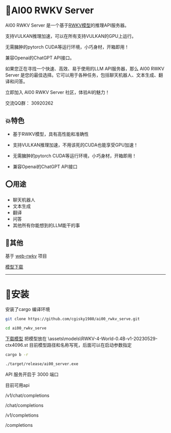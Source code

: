# 💯AI00 RWKV Server

AI00 RWKV Server 是一个基于[RWKV模型](https://github.com/BlinkDL/ChatRWKV)的推理API服务器。

支持VULKAN推理加速，可以在所有支持VULKAN的GPU上运行。

无需臃肿的pytorch CUDA等运行环境，小巧身材，开箱即用！

兼容Openai的ChatGPT API接口。

如果您正在寻找一个快速、高效、易于使用的LLM API服务器，那么 AI00 RWKV Server 是您的最佳选择。它可以用于各种任务，包括聊天机器人、文本生成、翻译和问答。

立即加入 AI00 RWKV Server 社区，体验AI的魅力！

交流QQ群： 30920262

## 💥特色

- 基于RWKV模型，具有高性能和准确性

- 支持VULKAN推理加速，不用该死的CUDA也能享受GPU加速！
- 无需臃肿的pytorch CUDA等运行环境，小巧身材，开箱即用！
- 兼容Openai的ChatGPT API接口

## ⭕用途

- 聊天机器人
- 文本生成
- 翻译
- 问答
- 其他所有你能想到的LLM能干的事

## 👻其他

基于 [web-rwkv](https://github.com/cryscan/web-rwkv) 项目

[模型下载](https://huggingface.co/cgisky/RWKV-safetensors-fp16)



------



# 📜**安装**

安装了cargo 编译环境

```bash
git clone https://github.com/cgisky1980/ai00_rwkv_serve.git

cd ai00_rwkv_serve
```
[下载模型](https://huggingface.co/cgisky/RWKV-safetensors-fp16)
把模型放在  \assets\models\RWKV-4-World-0.4B-v1-20230529-ctx4096.st
目前模型路径和名称写死，后面可以在启动参数指定

```bash
cargo b -r

./target/release/ai00_server.exe

```

API 服务开启于 3000 端口

目前可用api

/v1/chat/completions

/chat/completions

/v1/completions

/completions